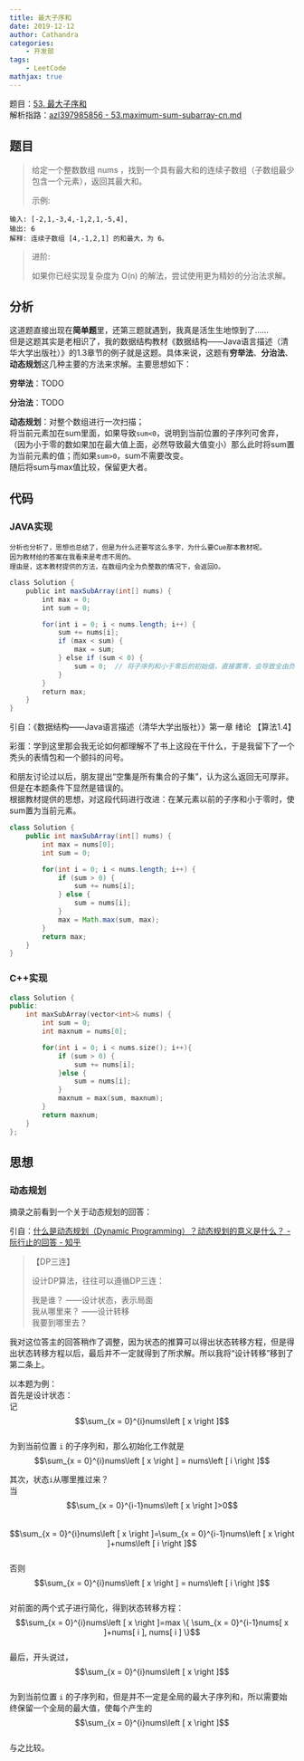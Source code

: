 ```yaml
---
title: 最大子序和
date: 2019-12-12
author: Cathandra
categories:
    - 开发部
tags: 
    - LeetCode
mathjax: true
---
```


题目：[53. 最大子序和](https://leetcode-cn.com/problems/maximum-subarray/)  
解析指路：[azl397985856 - 53.maximum-sum-subarray-cn.md](https://github.com/azl397985856/leetcode/blob/master/problems/53.maximum-sum-subarray-cn.md)

## 题目

>给定一个整数数组 nums ，找到一个具有最大和的连续子数组（子数组最少包含一个元素），返回其最大和。
>
>示例:
```
输入: [-2,1,-3,4,-1,2,1,-5,4],
输出: 6
解释: 连续子数组 [4,-1,2,1] 的和最大，为 6。
```
>进阶:
>
>如果你已经实现复杂度为 O(n) 的解法，尝试使用更为精妙的分治法求解。

<!-- More -->

## 分析

这道题直接出现在**简单题**里，还第三题就遇到，我真是活生生地惊到了……  
但是这题其实是老相识了，我的数据结构教材《数据结构——Java语言描述（清华大学出版社）》的1.3章节的例子就是这题。具体来说，这题有**穷举法**、**分治法**、**动态规划**这几种主要的方法来求解。主要思想如下：

**穷举法**：TODO

**分治法**：TODO

**动态规划**：对整个数组进行一次扫描；  
将当前元素加在sum里面，如果导致`sum<0`，说明到当前位置的子序列可舍弃，（因为小于零的数如果加在最大值上面，必然导致最大值变小）那么此时将sum置为当前元素的值；而如果`sum>0`，sum不需要改变。  
随后将sum与max值比较，保留更大者。

## 代码

### JAVA实现  

<small>分析也分析了，思想也总结了，但是为什么还要写这么多字，为什么要Cue那本教材呢。  
因为教材给的答案在我看来是考虑不周的。  
理由是，这本教材提供的方法，在数组内全为负整数的情况下，会返回0。</small>  

```java
class Solution {
    public int maxSubArray(int[] nums) {
        int max = 0;
        int sum = 0;

        for(int i = 0; i < nums.length; i++) {
            sum += nums[i];
            if (max < sum) {
                max = sum;
            } else if (sum < 0) {
                sum = 0;  // 将子序列和小于零后的初始值，直接置零，会导致全由负整数组成的数组返回最大和为0。
            }
        }
        return max;
    }
}
```

引自：《数据结构——Java语言描述（清华大学出版社）》第一章 绪论 【算法1.4】

彩蛋：学到这里那会我无论如何都理解不了书上这段在干什么，于是我留下了一个秃头的表情包和一个颤抖的问号。

和朋友讨论过以后，朋友提出“空集是所有集合的子集”，认为这么返回无可厚非。但是在本题条件下显然是错误的。  
根据教材提供的思想，对这段代码进行改进：在某元素以前的子序和小于零时，使sum置为当前元素。

```java
class Solution {
    public int maxSubArray(int[] nums) {
        int max = nums[0];
        int sum = 0;

        for(int i = 0; i < nums.length; i++) {
            if (sum > 0) {
                sum += nums[i];
            } else {
                sum = nums[i];
            }
            max = Math.max(sum, max);
        }
        return max;
    }
}
```

### C++实现  

```C++
class Solution {
public:
    int maxSubArray(vector<int>& nums) {
        int sum = 0;
        int maxnum = nums[0];

        for(int i = 0; i < nums.size(); i++){
            if (sum > 0) {
                sum += nums[i];
            }else {
                sum = nums[i];
            }
            maxnum = max(sum, maxnum);
        }
        return maxnum;
    }
};
```

## 思想

### 动态规划

摘录之前看到一个关于动态规划的回答：

引自：[什么是动态规划（Dynamic Programming）？动态规划的意义是什么？ - 阮行止的回答 - 知乎](https://www.zhihu.com/question/23995189/answer/613096905)

>【DP三连】
>
>设计DP算法，往往可以遵循DP三连：
>  
>我是谁？ ——设计状态，表示局面  
>我从哪里来？ ——设计转移  
>我要到哪里去？

我对这位答主的回答稍作了调整，因为状态的推算可以得出状态转移方程，但是得出状态转移方程以后，最后并不一定就得到了所求解。所以我将“设计转移”移到了第二条上。

以本题为例：  
首先是设计状态：  
记  
$$\sum_{x = 0}^{i}nums\left [ x \right ]$$  
为到当前位置 `i` 的子序列和，那么初始化工作就是  
$$\sum_{x = 0}^{i}nums\left [ x \right ] = nums\left [ i \right ]$$  

其次，状态`i`从哪里推过来？  
当
$$\sum_{x = 0}^{i-1}nums\left [ x \right ]>0$$  
$$\sum_{x = 0}^{i}nums\left [ x \right ]=\sum_{x = 0}^{i-1}nums\left [ x \right ]+nums\left [ i \right ]$$  
否则  
$$\sum_{x = 0}^{i}nums\left [ x \right ] = nums\left [ i \right ]$$  
对前面的两个式子进行简化，得到状态转移方程：  
$$\sum_{x = 0}^{i}nums\left [ x \right ]=max \{ \sum_{x = 0}^{i-1}nums[ x ]+nums[ i ], nums[ i ] \}$$  
最后，开头说过，
$$\sum_{x = 0}^{i}nums\left [ x \right ]$$  
为到当前位置 `i` 的子序列和，但是并不一定是全局的最大子序列和，所以需要始终保留一个全局的最大值，使每个产生的  
$$\sum_{x = 0}^{i}nums\left [ x \right ]$$  
与之比较。  